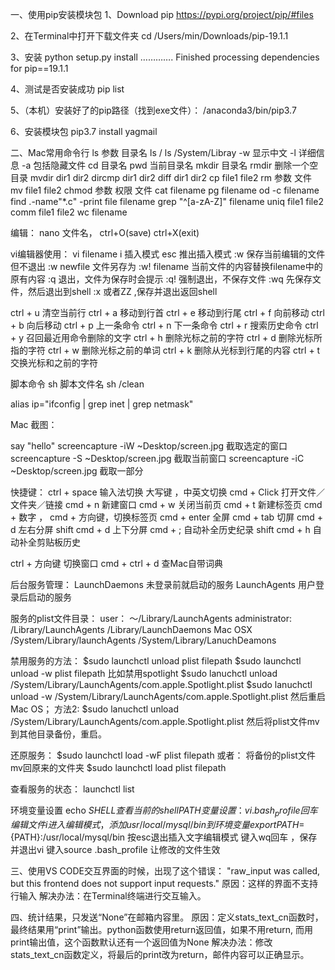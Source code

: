 一、使用pip安装模块包
1、Download pip
https://pypi.org/project/pip/#files

2、在Terminal中打开下载文件夹
cd /Users/min/Downloads/pip-19.1.1

3、安装
python setup.py install
………….
Finished processing dependencies for pip==19.1.1

4、测试是否安装成功
pip list

5、（本机）安装好了的pip路径（找到exe文件）：
/anaconda3/bin/pip3.7

6、安装模块包
pip3.7 install yagmail




二、Mac常用命令行
ls 参数 目录名
ls /
ls /System/Libray
-w 显示中文 -l 详细信息 -a 包括隐藏文件
cd 目录名
pwd 当前目录名
mkdir 目录名
rmdir 删除一个空目录
mvdir dir1 dir2
dircmp dir1 dir2
diff dir1 dir2
cp file1 file2
rm 参数 文件
mv file1 file2
chmod 参数 权限 文件
cat filename
pg filename
od -c filename
find .-name"*.c" -print
file filename
grep "^[a-zA-Z]" filename
uniq file1 file2
comm file1 file2
wc filename

 

编辑：
nano 文件名， ctrl+O(save) ctrl+X(exit)

vi编辑器使用：
vi filename
i 插入模式
esc 推出插入模式
:w 保存当前编辑的文件但不退出
:w newfile 文件另存为
:w! filename 当前文件的内容替换filename中的原有内容
:q 退出，文件为保存时会提示
:q! 强制退出，不保存文件
:wq 先保存文件，然后退出到shell
:x 或者ZZ ,保存并退出返回shell

ctrl + u 清空当前行
ctrl + a 移动到行首
ctrl + e 移动到行尾
ctrl + f 向前移动
ctrl + b 向后移动
ctrl + p 上一条命令
ctrl + n 下一条命令
ctrl + r 搜索历史命令
ctrl + y 召回最近用命令删除的文字
ctrl + h 删除光标之前的字符
ctrl + d 删除光标所指的字符
ctrl + w 删除光标之前的单词
ctrl + k 删除从光标到行尾的内容
ctrl + t 交换光标和之前的字符

 


脚本命令
sh 脚本文件名
sh /clean

alias ip="ifconfig | grep inet | grep netmask"

Mac
截图：

say "hello"
screencapture -iW ~Desktop/screen.jpg 截取选定的窗口
screencapture -S ~Desktop/screen.jpg 截取当前窗口
screencapture -iC ~Desktop/screen.jpg 截取一部分

快捷键：
ctrl + space 输入法切换
大写键 ，中英文切换
cmd + Click 打开文件／文件夹／链接
cmd + n 新建窗口
cmd + w 关闭当前页
cmd + t 新建标签页
cmd + 数字 ， cmd + 方向键，切换标签页
cmd + enter 全屏
cmd + tab 切屏
cmd + d 左右分屏
shift cmd + d 上下分屏
cmd + ; 自动补全历史纪录
shift cmd + h 自动补全剪贴板历史

ctrl + 方向键 切换窗口
cmd + ctrl + d 查Mac自带词典


后台服务管理：
LaunchDaemons 未登录前就启动的服务
LaunchAgents 用户登录后启动的服务

服务的plist文件目录：
user：
～/Library/LaunchAgents
administrator:
/Library/LaunchAgents
/Library/LaunchDaemons
Mac OSX
/System/Library/launchAgents
/System/Library/LanuchDeamons

禁用服务的方法：
$sudo launchctl unload plist filepath
$sudo launchctl unload -w plist filepath
比如禁用spotlight
$sudo lanuchctl unload /System/Library/LaunchAgents/com.apple.Spotlight.plist
$sudo lanuchctl unload -w /System/Library/LaunchAgents/com.apple.Spotlight.plist
然后重启Mac OS；
方法2:
$sudo lanuchctl unload /System/Library/LaunchAgents/com.apple.Spotlight.plist
然后将plist文件mv到其他目录备份，重启。

还原服务：
$sudo launchctl load -wF plist filepath
或者：
将备份的plist文件mv回原来的文件夹
$sudo launchctl load plist filepath

查看服务的状态：
launchctl list

环境变量设置
echo $SHELL 查看当前的shell
PATH变量设置：
vi .bash_profile 回车 编辑文件
i进入编辑模式，添加usr/local/mysql/bin到环境变量
export PATH=${PATH}:/usr/local/mysql/bin
按esc退出插入文字编辑模式
键入wq回车 ，保存并退出vi
键入source .bash_profile 让修改的文件生效



三、使用VS CODE交互界面的时候，出现了这个错误：
    "raw_input was called, but this frontend does not support input requests."
原因：这样的界面不支持行输入
解决办法：在Terminal终端进行交互输入。

四、统计结果，只发送“None”在邮箱内容里。
原因：定义stats_text_cn函数时，最终结果用“print”输出。python函数使用return返回值，如果不用return, 而用print输出值，这个函数默认还有一个返回值为None 
解决办法：修改stats_text_cn函数定义，将最后的print改为return，邮件内容可以正确显示。